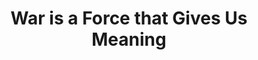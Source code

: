 ---
title: "War is a Force that Gives Us Meaning"
slug: "war-is-a-force-that-gives-us-meaning"
subtitle: ""
publisher: "PublicAffairs"
published: "2002"
asin: "1586480499"
authors: 
  - chris-hedges
started: "2011-05-23"
start_year: "2011"
finished: "2011-05-23"
---